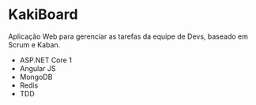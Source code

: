 # KakiBoard
Aplicação Web para gerenciar as tarefas da equipe de Devs, baseado em Scrum e Kaban.

- ASP.NET Core 1
- Angular JS
- MongoDB
- Redis
- TDD
